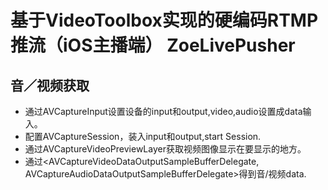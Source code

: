 # 基于VideoToolbox实现的硬编码RTMP推流（iOS主播端） ZoeLivePusher

## 音／视频获取
- 通过AVCaptureInput设置设备的input和output,video,audio设置成data输入。
- 配置AVCaptureSession，装入input和output,start Session.
- 通过AVCaptureVideoPreviewLayer获取视频图像显示在要显示的地方。
- 通过<AVCaptureVideoDataOutputSampleBufferDelegate, AVCaptureAudioDataOutputSampleBufferDelegate>得到音/视频data.

